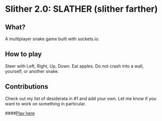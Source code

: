 # Slither 2.0: SLATHER (slither farther)

## What?
A multiplayer snake game built with sockets.io.

## How to play
Steer with Left, Right, Up, Down. Eat apples. Do not crash into a wall, yourself, or another snake.

## Contributions
Check out my list of desiderata in #1 and add your own. Let me know if you want to work on something in particular.

####[Play here](https://agile-forest-37167.herokuapp.com/)
